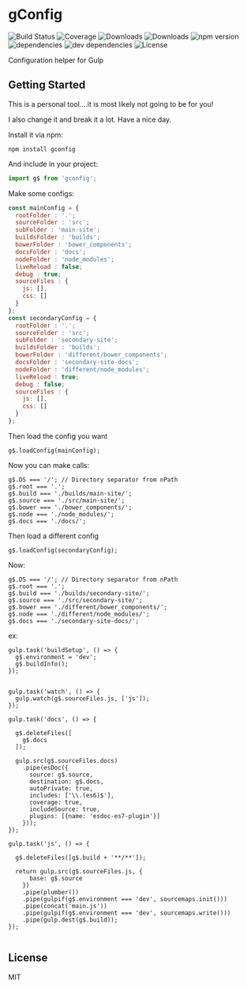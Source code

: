 # gConfig

![Build Status](https://img.shields.io/travis/red2678/gConfig.svg)
![Coverage](https://img.shields.io/coveralls/red2678/gConfig.svg)
![Downloads](https://img.shields.io/npm/dm/gConfig.svg)
![Downloads](https://img.shields.io/npm/dt/gConfig.svg)
![npm version](https://img.shields.io/npm/v/gConfig.svg)
![dependencies](https://img.shields.io/david/red2678/gConfig.svg)
![dev dependencies](https://img.shields.io/david/dev/red2678/gConfig.svg)
![License](https://img.shields.io/npm/l/gConfig.svg)

Configuration helper for Gulp

## Getting Started

This is a personal tool....it is most likely not going to be for you!

I also change it and break it a lot. Have a nice day.

Install it via npm:

```shell
npm install gconfig
```

And include in your project:

```javascript
import g$ from 'gconfig';
```

Make some configs:

```javascript
const mainConfig = {
  rootFolder : '.';
  sourceFolder : 'src';
  subFolder : 'main-site';
  buildsFolder : 'builds';
  bowerFolder : 'bower_components';
  docsFolder : 'docs';
  nodeFolder : 'node_modules';
  liveReload : false;
  debug : true;
  sourceFiles : {
    js: [],
    css: []
  }
};
const secondaryConfig = {
  rootFolder : '.';
  sourceFolder : 'src';
  subFolder : 'secondary-site';
  buildsFolder : 'builds';
  bowerFolder : 'different/bower_components';
  docsFolder : 'secondary-site-docs';
  nodeFolder : 'different/node_modules';
  liveReload : true;
  debug : false;
  sourceFiles : {
    js: [],
    css: []
  }
};
```

Then load the config you want

```
g$.loadConfig(mainConfig);
```

Now you can make calls:

```
g$.DS === '/'; // Directory separator from nPath
g$.root === '.';
g$.build === './builds/main-site/';
g$.source === './src/main-site/';
g$.bower === './bower_components/';
g$.node === './node_modules/';
g$.docs === './docs/';

```

Then load a different config

```
g$.loadConfig(secondaryConfig);
```

Now:

```
g$.DS === '/'; // Directory separator from nPath
g$.root === '.';
g$.build === './builds/secondary-site/';
g$.source === './src/secondary-site/';
g$.bower === './different/bower_components/';
g$.node === './different/node_modules/';
g$.docs === './secondary-site-docs/';

```

ex:
```
gulp.task('buildSetup', () => {
  g$.environment = 'dev';
  g$.buildInfo();
});


gulp.task('watch', () => {
  gulp.watch(g$.sourceFiles.js, ['js']);
});

gulp.task('docs', () => {

  g$.deleteFiles([
    g$.docs
  ]);

  gulp.src(g$.sourceFiles.docs)
    .pipe(esDoc({
      source: g$.source,
      destination: g$.docs,
      autoPrivate: true,
      includes: ['\\.(es6)$'],
      coverage: true,
      includeSource: true,
      plugins: [{name: 'esdoc-es7-plugin'}]
    }));
});

gulp.task('js', () => {

  g$.deleteFiles([g$.build + '**/**']);

  return gulp.src(g$.sourceFiles.js, {
      base: g$.source
    })
    .pipe(plumber())
    .pipe(gulpif(g$.environment === 'dev', sourcemaps.init()))
    .pipe(concat('main.js'))
    .pipe(gulpif(g$.environment === 'dev', sourcemaps.write()))
    .pipe(gulp.dest(g$.build));
});


```


## License

MIT
